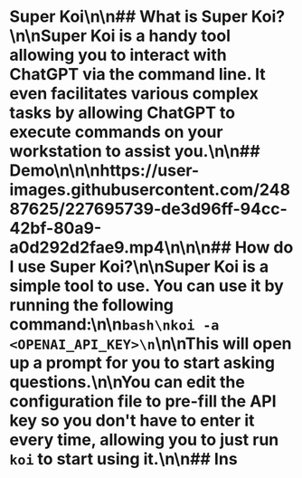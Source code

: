 # Super Koi\n\n## What is Super Koi?\n\nSuper Koi is a handy tool allowing you to interact with ChatGPT via the command line. It even facilitates various complex tasks by allowing ChatGPT to execute commands on your workstation to assist you.\n\n## Demo\n\n\nhttps://user-images.githubusercontent.com/24887625/227695739-de3d96ff-94cc-42bf-80a9-a0d292d2fae9.mp4\n\n\n## How do I use Super Koi?\n\nSuper Koi is a simple tool to use. You can use it by running the following command:\n\n```bash\nkoi -a <OPENAI_API_KEY>\n```\n\nThis will open up a prompt for you to start asking questions.\n\nYou can edit the configuration file to pre-fill the API key so you don't have to enter it every time, allowing you to just run `koi` to start using it.\n\n## Ins